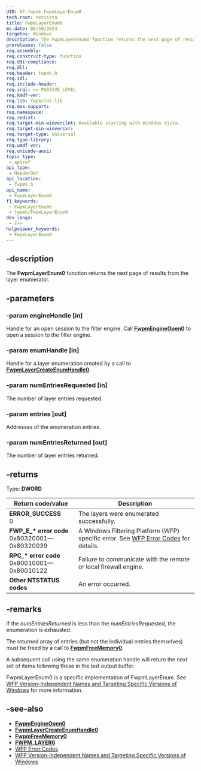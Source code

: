 ```yaml
---
UID: NF:fwpmk.FwpmLayerEnum0
tech.root: netvista
title: FwpmLayerEnum0
ms.date: 06/10/2024
targetos: Windows
description: The FwpmLayerEnum0 function returns the next page of results from the layer enumerator.
prerelease: false
req.assembly: 
req.construct-type: function
req.ddi-compliance: 
req.dll: 
req.header: fwpmk.h
req.idl: 
req.include-header: 
req.irql: <= PASSIVE_LEVEL
req.kmdf-ver: 
req.lib: fwpkclnt.lib
req.max-support: 
req.namespace: 
req.redist: 
req.target-min-winverclnt: Available starting with Windows Vista.
req.target-min-winversvr: 
req.target-type: Universal
req.type-library: 
req.umdf-ver: 
req.unicode-ansi: 
topic_type:
 - apiref
api_type:
 - HeaderDef
api_location:
 - fwpmk.h
api_name:
 - FwpmLayerEnum0
f1_keywords:
 - FwpmLayerEnum0
 - fwpmk/FwpmLayerEnum0
dev_langs:
 - c++
helpviewer_keywords:
 - FwpmLayerEnum0
---
```


## -description

The **FwpmLayerEnum0** function returns the next page of results from the layer enumerator.

## -parameters

### -param engineHandle [in]

Handle for an open session to the filter engine. Call **[FwpmEngineOpen0](nf-fwpmk-fwpmengineopen0.md)** to open a session to the filter engine.

### -param enumHandle [in]

Handle for a layer enumeration created by a call to **[FwpmLayerCreateEnumHandle0](nf-fwpmk-fwpmlayercreateenumhandle0.md)**.

### -param numEntriesRequested [in]

The number of layer entries requested.

### -param entries [out]

Addresses of the enumeration entries.

### -param numEntriesReturned [out]

The number of layer entries returned.

## -returns

Type: **DWORD**

| Return code/value | Description |
|---|---|
| **ERROR_SUCCESS**<br>0 | The layers were enumerated successfully. |
| **FWP_E_\* error code**<br>0x80320001—0x80320039 | A Windows Filtering Platform (WFP) specific error. See [WFP Error Codes](/windows/win32/fwp/wfp-error-codes) for details. |
| **RPC_\* error code**<br>0x80010001—0x80010122 | Failure to communicate with the remote or local firewall engine. |
| **Other NTSTATUS codes** | An error occurred. |

## -remarks

If the *numEntriesReturned* is less than the *numEntriesRequested*, the enumeration is exhausted.

The returned array of entries (but not the individual entries themselves) must be freed by a call to **[FwpmFreeMemory0](nf-fwpmk-fwpmfreememory0.md)**.

A subsequent call using the same enumeration handle will return the next set of items following those in the last output buffer.

FwpmLayerEnum0 is a specific implementation of FwpmLayerEnum. See [WFP Version-Independent Names and Targeting Specific Versions of Windows](/windows/desktop/FWP/wfp-version-independent-names-and-targeting-specific-versions-of-windows) for more information.

## -see-also

- **[FwpmEngineOpen0](nf-fwpmk-fwpmengineopen0.md)**
- **[FwpmLayerCreateEnumHandle0](nf-fwpmk-fwpmlayercreateenumhandle0.md)**
- **[FwpmFreeMemory0](nf-fwpmk-fwpmfreememory0.md)**
- **[FWPM_LAYER0](/windows/desktop/api/fwpmtypes/ns-fwpmtypes-fwpm_layer0)**
- [WFP Error Codes](/windows/win32/fwp/wfp-error-codes)
- [WFP Version-Independent Names and Targeting Specific Versions of Windows](/windows/desktop/FWP/wfp-version-independent-names-and-targeting-specific-versions-of-windows)
